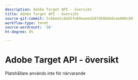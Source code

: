 ```yaml
---
description: Adobe Target API - översikt
title: Adobe Target API - översikt
source-git-commit: 5c66ee5c8dd5fe60eaeed10fdb9bb6dcee000c89
workflow-type: tm+mt
source-wordcount: '16'
ht-degree: 0%

---
```


# Adobe Target API - översikt

Platshållare används inte för närvarande
